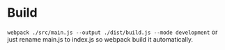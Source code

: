 
# Build
`webpack ./src/main.js --output ./dist/build.js --mode development`
or just rename main.js to index.js so webpack build it automatically.